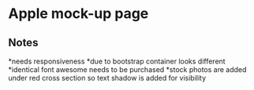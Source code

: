 # Apple mock-up page

## Notes

*needs responsiveness
*due to bootstrap container looks different 
*identical font awesome needs to be purchased
*stock photos are added under red cross section so text shadow is added for visibility